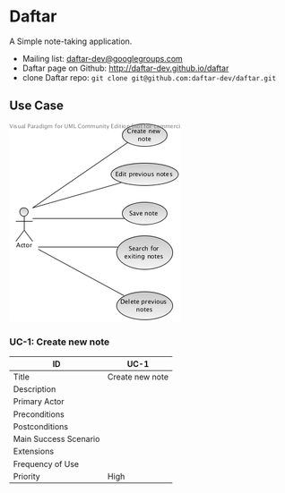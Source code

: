 Daftar
======

A Simple note-taking application.

* Mailing list: daftar-dev@googlegroups.com
* Daftar page on Github: http://daftar-dev.github.io/daftar
* clone Daftar repo: `git clone git@github.com:daftar-dev/daftar.git`

## Use Case
![UseCaseDiagram](usecase.png)

### UC-1: Create new note

ID | UC-1
--- | --- 
Title | Create new note 
Description |  
Primary Actor |     
Preconditions |        
Postconditions |    
Main Success Scenario |           
Extensions |     
Frequency of Use |     
Priority  | High 
